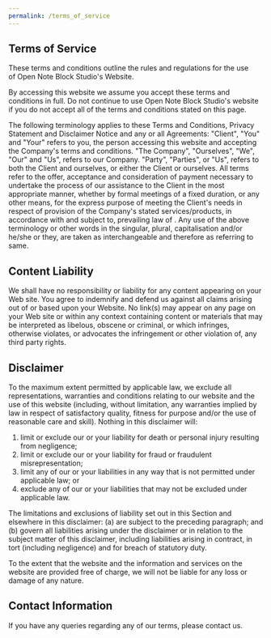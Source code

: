 ```yaml
---
permalink: /terms_of_service
---
```


<section id="banner">
	<h2>Terms of Service</h2>
	<p>These terms and conditions outline the rules and regulations for the use<br> of Open Note Block Studio's Website.</p>
</section>
<section id="one" class="wrapper style1">
	<div class="container">
		<div class="row">
			<div class="12u 12u$(small)">
				<p>By accessing this website we assume you accept these terms and conditions in full. Do not continue to use Open Note Block Studio's website 
				if you do not accept all of the terms and conditions stated on this page.</p>
				<p>The following terminology applies to these Terms and Conditions, Privacy Statement and Disclaimer Notice
					and any or all Agreements: "Client", "You" and "Your" refers to you, the person accessing this website
					and accepting the Company's terms and conditions. "The Company", "Ourselves", "We", "Our" and "Us", refers
					to our Company. "Party", "Parties", or "Us", refers to both the Client and ourselves, or either the Client
					or ourselves. All terms refer to the offer, acceptance and consideration of payment necessary to undertake
					the process of our assistance to the Client in the most appropriate manner, whether by formal meetings
					of a fixed duration, or any other means, for the express purpose of meeting the Client's needs in respect
					of provision of the Company's stated services/products, in accordance with and subject to, prevailing law
					of . Any use of the above terminology or other words in the singular, plural,
				capitalisation and/or he/she or they, are taken as interchangeable and therefore as referring to same.</p>
					<h2>Content Liability</h2>
					<p>We shall have no responsibility or liability for any content appearing on your Web site. You agree to indemnify
					and defend us against all claims arising out of or based upon your Website. No link(s) may appear on any
					page on your Web site or within any context containing content or materials that may be interpreted as
					libelous, obscene or criminal, or which infringes, otherwise violates, or advocates the infringement or
					other violation of, any third party rights.</p>
					<h2>Disclaimer</h2>
					<p>To the maximum extent permitted by applicable law, we exclude all representations, warranties and conditions relating to our website and the use of this website (including, without limitation, any warranties implied by law in respect of satisfactory quality, fitness for purpose and/or the use of reasonable care and skill). Nothing in this disclaimer will:</p>
					<ol>
					<li>limit or exclude our or your liability for death or personal injury resulting from negligence;</li>
					<li>limit or exclude our or your liability for fraud or fraudulent misrepresentation;</li>
					<li>limit any of our or your liabilities in any way that is not permitted under applicable law; or</li>
					<li>exclude any of our or your liabilities that may not be excluded under applicable law.</li>
					</ol>
					<p>The limitations and exclusions of liability set out in this Section and elsewhere in this disclaimer: (a)
					are subject to the preceding paragraph; and (b) govern all liabilities arising under the disclaimer or
					in relation to the subject matter of this disclaimer, including liabilities arising in contract, in tort
					(including negligence) and for breach of statutory duty.</p>
					<p>To the extent that the website and the information and services on the website are provided free of charge,
					we will not be liable for any loss or damage of any nature.</p>
					<h2></h2>
					<p></p>
					<h2>Contact Information</h2>
					<p>If you have any queries regarding any of our terms, please contact us.</p>		
					</div>
					</div>
					</div>
				</section>